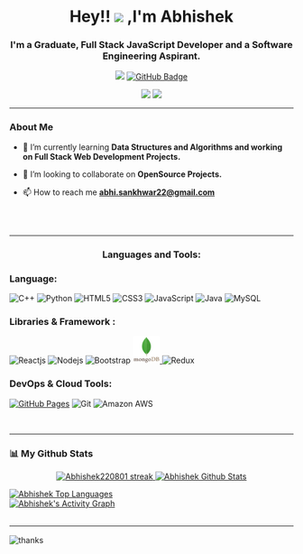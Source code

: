 ### <!-- <a href="#"><img width="100%" height="auto" src="https://i.imgur.com/iXuL1HG.png" height="175px"/></a> -->

<h1 align="center">Hey!! <img src="https://raw.githubusercontent.com/MartinHeinz/MartinHeinz/master/wave.gif" width="30px"> ,I'm Abhishek</h1>
<h3 align="center">I'm a Graduate, Full Stack JavaScript Developer and a Software Engineering Aspirant.</h3>

<p align="center">
 <img src="https://komarev.com/ghpvc/?username=Abhishek220801">
</a>
<a href="https://github.com/Abhishek220801?tab=followers"><img src="https://img.shields.io/github/followers/Abhishek220801?label=Followers&style=social" alt="GitHub Badge"></a>
</p>
<p align="center">
<a href="https://www.linkedin.com/in/abhishek-sankhwar" target="blank"><img src="https://img.shields.io/badge/LinkedIn-0077B5?style=for-the-badge&logo=linkedin&logoColor=white"/></a>
<a href="mailto:abhi.sankhwar22@gmail.com" target="blank"><img src="https://img.shields.io/badge/Gmail-D14836?style=for-the-badge&logo=gmail&logoColor=white"/></a>
</p>
<hr>

<h3> About Me</h3>

- 🌱 I’m currently learning **Data Structures and Algorithms and working on Full Stack Web Development Projects.**

- 👯 I’m looking to collaborate on **OpenSource Projects.**

- 📫 How to reach me **abhi.sankhwar22@gmail.com**
<br>
<br>
<hr>

<h3 align="center">Languages and Tools:</h3>

<h3> Language:</h3>

![C++](https://github.com/Abhishek220801/Abhishek220801/assets/90861021/e7d87caf-c148-4d8a-a378-82fa79442d5a)
![Python](https://img.icons8.com/color/48/000000/python.png)
![HTML5](https://img.icons8.com/color/48/000000/html-5.png)
![CSS3](https://img.icons8.com/color/48/000000/css3.png)
![JavaScript](https://img.icons8.com/color/48/000000/javascript.png)
![Java](![icon](https://github.com/Abhishek220801/Abhishek220801/assets/90861021/7c06b9d6-663f-434e-9d45-2360f5da6a52)
)
![MySQL](https://img.icons8.com/fluent/50/000000/mysql-logo.png)
<h3> Libraries & Framework :</h3>

![Reactjs](https://img.icons8.com/color/48/000000/react-native.png)
![Nodejs](https://img.icons8.com/color/48/000000/nodejs.png) 
![Bootstrap](https://img.icons8.com/color/48/000000/bootstrap.png)
<a href="https://www.mongodb.com/" target="_blank"> <img src="https://raw.githubusercontent.com/devicons/devicon/master/icons/mongodb/mongodb-original-wordmark.svg" alt="mongodb" width="48" height="48"/> </a> 
![Redux](https://img.icons8.com/color/48/000000/redux.png)

<h3> DevOps & Cloud Tools:</h3>

<a href="#"><img alt="GitHub Pages" src="https://img.icons8.com/material-outlined/48/000000/github.png"/></a>
![Git](https://img.icons8.com/color/48/000000/git.png)
![Amazon AWS](https://img.shields.io/badge/Amazon%20AWS-232F3E?style=flat-square&logo=amazon-aws)
</p>

<!-- [![React Badge](https://img.shields.io/badge/-React-61DBFB?style=for-the-badge&labelColor=black&logo=react&logoColor=61DBFB)](#)  [![Javascript Badge](https://img.shields.io/badge/-Javascript-F0DB4F?style=for-the-badge&labelColor=black&logo=javascript&logoColor=F0DB4F)](#) [![Typescript Badge](https://img.shields.io/badge/-Typescript-007acc?style=for-the-badge&labelColor=black&logo=typescript&logoColor=007acc)](#) [![Nodejs Badge](https://img.shields.io/badge/-Nodejs-3C873A?style=for-the-badge&labelColor=black&logo=node.js&logoColor=3C873A)](#) [![GraphQL Badge](https://img.shields.io/badge/-GraphQl-e535ab?style=for-the-badge&labelColor=black&logo=node.js&logoColor=e535ab)](#) -->
<br/>
<hr>

<h3> 📊 My Github Stats </h3>
<p align="center">
    <a href="https://github.com/Abhishek220801/github-readme-streak-stats">
        <img width="48%" title="🔥 Get streak stats for your profile at git.io/streak-stats" alt="Abhishek220801 streak" src="https://github-readme-streak-stats.herokuapp.com/?user=Abhishek220801&theme=black-ice&hide_border=true&stroke=0000&background=060A0CD0"/>
    </a>
     <a href="https://github.com/Abhishek220801/github-readme-stats"><img width="48%"  alt="Abhishek Github Stats" src="https://github-readme-stats.vercel.app/api?username=Abhishek220801&show_icons=true&count_private=true&theme=react&hide_border=true&bg_color=0D1117" /></a>
</p>
  <a href="https://github.com/Abhishek220801/github-readme-stats"><img alt="Abhishek Top Languages" src="https://github-readme-stats.vercel.app/api/top-langs/?username=Abhishek220801&langs_count=8&count_private=true&layout=compact&theme=react&hide_border=true&bg_color=0D1117" /></a>
<br/>
<a href="https://github.com/Abhishek220801/github-readme-activity-graph"><img alt="Abhishek's Activity Graph" src="https://activity-graph.herokuapp.com/graph?username=Abhishek220801&bg_color=0D1117&color=5BCDEC&line=5BCDEC&point=FFFFFF&hide_border=true" /></a>

<br/>
<br/>
<hr>
<img align='center'  height="70" alt="thanks" width="100%" src="https://github.com/Abhishek220801/Abhishek220801/blob/main/marque.svg"/> 



